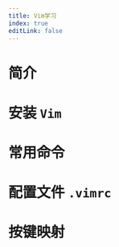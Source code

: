 ```yaml
---
title: Vim学习
index: true
editLink: false
---
```


# 简介



# 安装 `Vim`

# 常用命令

# 配置文件 `.vimrc`

# 按键映射